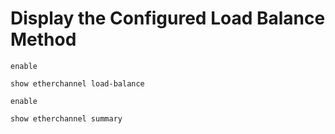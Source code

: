 # Display the Configured Load Balance Method

```Cisco IOS
enable

show etherchannel load-balance
```

```Cisco IOS
enable

show etherchannel summary
```
